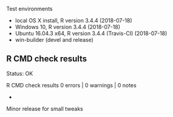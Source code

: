  Test environments
* local OS X install, R version 3.4.4 (2018-07-18)
* Windows 10, R version 3.4.4 (2018-07-18)
* Ubuntu 16.04.3 x64, R version 3.4.4 (Travis-CI) (2018-07-18)
* win-builder (devel and release)

## R CMD check results

Status: OK

R CMD check results
0 errors | 0 warnings | 0 notes


- 

Minor release for small tweaks
